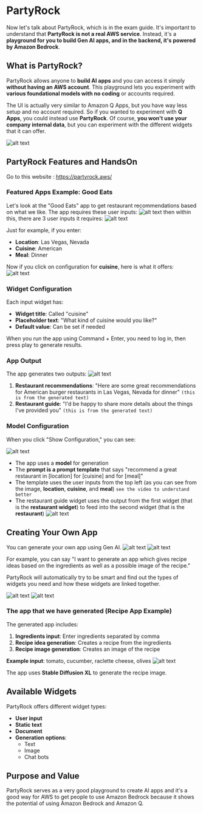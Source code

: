 # PartyRock

Now let's talk about PartyRock, which is in the exam guide. It's important to understand that **PartyRock is not a real AWS service**. Instead, it's a **playground for you to build Gen AI apps, and in the backend, it's powered by Amazon Bedrock**.

## **What is PartyRock?**

PartyRock allows anyone to **build AI apps** and you can access it simply **without having an AWS account**. This playground lets you experiment with **various foundational models with no coding** or accounts required.

The UI is actually very similar to Amazon Q Apps, but you have way less setup and no account required. So if you wanted to experiment with **Q Apps**, you could instead use **PartyRock**. Of course, **you won't use your company internal data**, but you can experiment with the different widgets that it can offer.

![alt text](image-5.png)

## **PartyRock Features and HandsOn**
Go to this website : https://partyrock.aws/

### **Featured Apps Example: Good Eats**
Let's look at the "Good Eats" app to get restaurant recommendations based on what we like. The app requires these user inputs:
![alt text](image-6.png)
then within this, there are 3 user inputs it requires:
![alt text](image-7.png)

Just for example, if you enter:
- **Location**: Las Vegas, Nevada
- **Cuisine**: American
- **Meal**: Dinner

Now if you click on configuration for **cuisine**, here is what it offers:
![alt text](image-8.png)
### **Widget Configuration**
Each input widget has:
- **Widget title**: Called "cuisine" 
- **Placeholder text**: "What kind of cuisine would you like?"
- **Default value**: Can be set if needed

When you run the app using Command + Enter, you need to log in, then press play to generate results.

### **App Output**
The app generates two outputs:
![alt text](image-9.png)
1. **Restaurant recommendations**: "Here are some great recommendations for American burger restaurants in Las Vegas, Nevada for dinner" `(this is from the generated text)`
2. **Restaurant guide**: "I'd be happy to share more details about the things I've provided you" `(this is from the generated text)`

### **Model Configuration**
When you click "Show Configuration," you can see:

![alt text](image-10.png)
- The app uses a **model** for generation
- The **prompt is a prompt template** that says "recommend a great restaurant in [location] for [cuisine] and for [meal]"
- The template uses the user inputs from the top left (as you can see from the image, **location**, **cuisine**, and **meal**) `see the video to understand better`
- The restaurant guide widget uses the output from the first widget (that is the **restaurant widget**) to feed into the second widget (that is the **restaurant**)
![alt text](image-11.png)

## **Creating Your Own App**

You can generate your own app using Gen AI.
![alt text](image-12.png)
![alt text](image-13.png)


For example, you can say "I want to generate an app which gives recipe ideas based on the ingredients as well as a possible image of the recipe."

PartyRock will automatically try to be smart and find out the types of widgets you need and how these widgets are linked together.

![alt text](image-14.png)
![alt text](image-15.png)

### The app that we have generated (**Recipe App Example**)
The generated app includes:
1. **Ingredients input**: Enter ingredients separated by comma
2. **Recipe idea generation**: Creates a recipe from the ingredients  
3. **Recipe image generation**: Creates an image of the recipe

**Example input**: tomato, cucumber, raclette cheese, olives
![alt text](image-16.png)

The app uses **Stable Diffusion XL** to generate the recipe image.

## **Available Widgets**

PartyRock offers different widget types:
- **User input**
- **Static text** 
- **Document**
- **Generation options**:
  - Text
  - Image  
  - Chat bots

## **Purpose and Value**

PartyRock serves as a very good playground to create AI apps and it's a good way for AWS to get people to use Amazon Bedrock because it shows the potential of using Amazon Bedrock and Amazon Q.